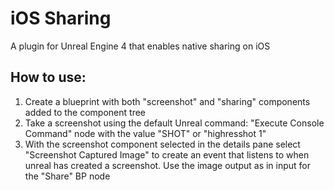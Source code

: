 iOS Sharing
===
A plugin for Unreal Engine 4 that enables native sharing on iOS

How to use:
---

1. Create a blueprint with both "screenshot" and "sharing" components added to the component tree
2. Take a screenshot using the default Unreal command: "Execute Console Command" node with the value "SHOT" or "highresshot 1"
3. With the screenshot component selected in the details pane select "Screenshot Captured Image" to create an event that listens to when unreal has created a screenshot. Use the image output as in input for the "Share" BP node
